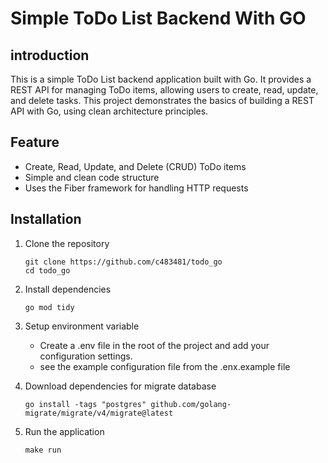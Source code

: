 # Simple ToDo List Backend With GO

## introduction

This is a simple ToDo List backend application built with Go. It provides a REST API for managing ToDo items, allowing users to create, read, update, and delete tasks. This project demonstrates the basics of building a REST API with Go, using clean architecture principles.

## Feature
- Create, Read, Update, and Delete (CRUD) ToDo items
- Simple and clean code structure
- Uses the Fiber framework for handling HTTP requests

## Installation

1. Clone the repository
    ```shell
    git clone https://github.com/c483481/todo_go
    cd todo_go
    ```
2. Install dependencies
    ```shell
    go mod tidy
    ```
3. Setup environment variable
   - Create a .env file in the root of the project and add your configuration settings.
   - see the example configuration file from the .enx.example file

4. Download dependencies for migrate database
   ```shell
   go install -tags "postgres" github.com/golang-migrate/migrate/v4/migrate@latest
   ```
5. Run the application
    ```shell
    make run
    ```